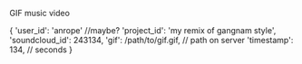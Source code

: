 GIF music video

{
    'user_id': 'anrope' //maybe?
    'project_id': 'my remix of gangnam style',
    'soundcloud_id': 243134,
    'gif': /path/to/gif.gif, // path on server
    'timestamp': 134, // seconds
}
